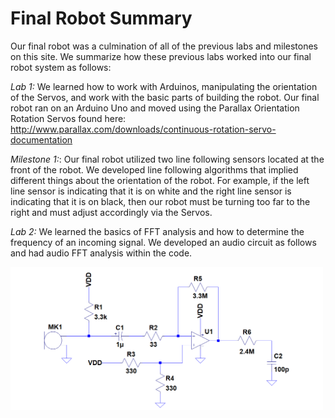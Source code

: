 # Final Robot Summary

Our final robot was a culmination of all of the previous labs and milestones on this site. We summarize how these previous labs worked into our final robot system as follows:

*Lab 1:* We learned how to work with Arduinos, manipulating the orientation of the Servos, and work with the basic parts of 
building the robot. Our final robot ran on an Arduino Uno and moved using the Parallax Orientation Rotation Servos found
here: http://www.parallax.com/downloads/continuous-rotation-servo-documentation

*Milestone 1:*: Our final robot utilized two line following sensors located at the front of the robot. We developed 
line following algorithms that implied different things about the orientation of the robot. For example, if the 
left line sensor is indicating that it is on white and the right line sensor is indicating that it is on black, then our robot must be turning too far to the right and must adjust accordingly via the Servos.

*Lab 2:* We learned the basics of FFT analysis and how to determine the frequency of an incoming signal. We developed an audio circuit as follows and had audio FFT analysis within the code. 

<img src=https://github.com/Blue9/ece3400-team20/blob/gh-pages/img/portfolio/MicrophoneCircuit.png width=500>


